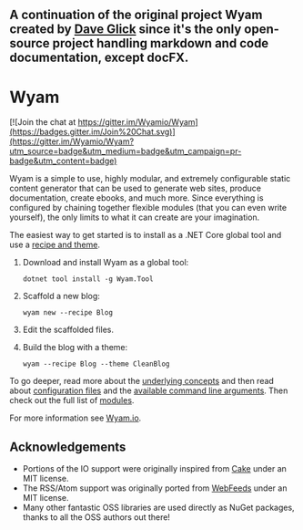 A continuation of the original project Wyam created by [Dave Glick](https://github.com/daveaglick) since it's the only open-source project handling markdown and code documentation, except docFX.
---


# Wyam
[![Join the chat at https://gitter.im/Wyamio/Wyam](https://badges.gitter.im/Join%20Chat.svg)](https://gitter.im/Wyamio/Wyam?utm_source=badge&utm_medium=badge&utm_campaign=pr-badge&utm_content=badge)

Wyam is a simple to use, highly modular, and extremely configurable static content generator that can be used to generate web sites, produce documentation, create ebooks, and much more. Since everything is configured by chaining together flexible modules (that you can even write yourself), the only limits to what it can create are your imagination.

The easiest way to get started is to install as a .NET Core global tool and use a [recipe and theme](https://wyam.io/recipes).

1. Download and install Wyam as a global tool:

    `dotnet tool install -g Wyam.Tool`

2. Scaffold a new blog:

    `wyam new --recipe Blog`

3. Edit the scaffolded files.

4. Build the blog with a theme:

    `wyam --recipe Blog --theme CleanBlog`

To go deeper, read more about the [underlying concepts](https://wyam.io/docs/concepts) and then read about [configuration files](https://wyam.io/docs/usage/configuration) and the [available command line arguments](https://wyam.io/docs/usage/command-line). Then check out the full list of [modules](https://wyam.io/modules).

For more information see [Wyam.io](https://wyam.io).

## Acknowledgements

* Portions of the IO support were originally inspired from [Cake](http://cakebuild.net) under an MIT license.
* The RSS/Atom support was originally ported from [WebFeeds](https://github.com/mckamey/web-feeds.net) under an MIT license.
* Many other fantastic OSS libraries are used directly as NuGet packages, thanks to all the OSS authors out there!
